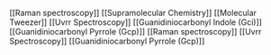 [[Raman spectroscopy]]
[[Supramolecular Chemistry]]
[[Molecular Tweezer]]
[[Uvrr Spectroscopy]]
[[Guanidiniocarbonyl Indole (Gci)]]
[[Guanidiniocarbonyl Pyrrole (Gcp)]]
[[Raman spectroscopy]]
[[Uvrr Spectroscopy]]
[[Guanidiniocarbonyl Pyrrole (Gcp)]]
